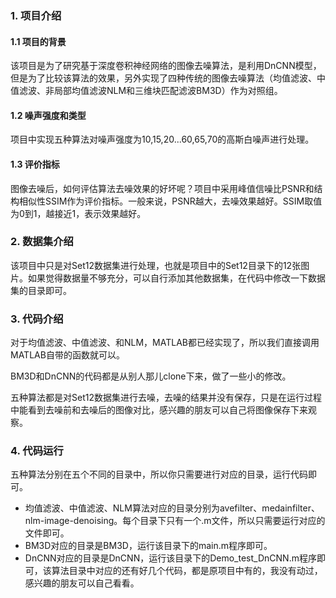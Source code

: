 ### 1. 项目介绍

#### 1.1 项目的背景

该项目是为了研究基于深度卷积神经网络的图像去噪算法，是利用DnCNN模型，但是为了比较该算法的效果，另外实现了四种传统的图像去噪算法（均值滤波、中值滤波、非局部均值滤波NLM和三维块匹配滤波BM3D）作为对照组。

#### 1.2 噪声强度和类型

项目中实现五种算法对噪声强度为10,15,20...60,65,70的高斯白噪声进行处理。

#### 1.3 评价指标

图像去噪后，如何评估算法去噪效果的好坏呢？项目中采用峰值信噪比PSNR和结构相似性SSIM作为评价指标。一般来说，PSNR越大，去噪效果越好。SSIM取值为0到1，越接近1，表示效果越好。

### 2. 数据集介绍

该项目中只是对Set12数据集进行处理，也就是项目中的Set12目录下的12张图片。如果觉得数据量不够充分，可以自行添加其他数据集，在代码中修改一下数据集的目录即可。

### 3. 代码介绍

对于均值滤波、中值滤波、和NLM，MATLAB都已经实现了，所以我们直接调用MATLAB自带的函数就可以。

BM3D和DnCNN的代码都是从别人那儿clone下来，做了一些小的修改。

五种算法都是对Set12数据集进行去噪，去噪的结果并没有保存，只是在运行过程中能看到去噪前和去噪后的图像对比，感兴趣的朋友可以自己将图像保存下来观察。

### 4. 代码运行

五种算法分别在五个不同的目录中，所以你只需要进行对应的目录，运行代码即可。

+ 均值滤波、中值滤波、NLM算法对应的目录分别为avefilter、medainfilter、nlm-image-denoising。每个目录下只有一个.m文件，所以只需要运行对应的文件即可。
+ BM3D对应的目录是BM3D，运行该目录下的main.m程序即可。
+ DnCNN对应的目录是DnCNN，运行该目录下的Demo_test_DnCNN.m程序即可，该算法目录中对应的还有好几个代码，都是原项目中有的，我没有动过，感兴趣的朋友可以自己看看。

